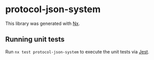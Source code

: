 # protocol-json-system

This library was generated with [Nx](https://nx.dev).

## Running unit tests

Run `nx test protocol-json-system` to execute the unit tests via [Jest](https://jestjs.io).
